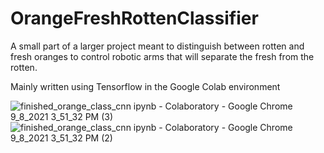 # OrangeFreshRottenClassifier
A small part of a larger project meant to distinguish between rotten and fresh oranges to control robotic arms that will separate the fresh from the rotten.

Mainly written using Tensorflow in the Google Colab environment 


![finished_orange_class_cnn ipynb - Colaboratory - Google Chrome 9_8_2021 3_51_32 PM (3)](https://user-images.githubusercontent.com/83036619/132522348-f711e332-0a5b-4ac9-9532-3143bc6db851.png)
![finished_orange_class_cnn ipynb - Colaboratory - Google Chrome 9_8_2021 3_51_32 PM (2)](https://user-images.githubusercontent.com/83036619/132522375-e73d9c98-4b86-404d-a401-2d20faa68eef.png)

